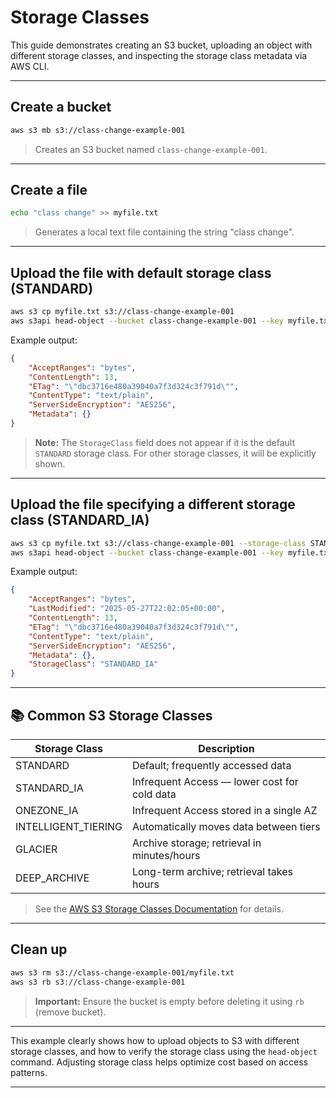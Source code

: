 # Storage Classes

This guide demonstrates creating an S3 bucket, uploading an object with different storage classes, and inspecting the storage class metadata via AWS CLI.

---

## Create a bucket

```sh
aws s3 mb s3://class-change-example-001
```

> Creates an S3 bucket named `class-change-example-001`.

---

## Create a file

```sh
echo "class change" >> myfile.txt
```

> Generates a local text file containing the string "class change".

---

## Upload the file with default storage class (STANDARD)

```sh
aws s3 cp myfile.txt s3://class-change-example-001
aws s3api head-object --bucket class-change-example-001 --key myfile.txt
```

Example output:

```json
{
    "AcceptRanges": "bytes",
    "ContentLength": 13,
    "ETag": "\"dbc3716e480a39040a7f3d324c3f791d\"",
    "ContentType": "text/plain",
    "ServerSideEncryption": "AES256",
    "Metadata": {}
}
```

> **Note:** The `StorageClass` field does not appear if it is the default `STANDARD` storage class.
> For other storage classes, it will be explicitly shown.

---

## Upload the file specifying a different storage class (STANDARD\_IA)

```sh
aws s3 cp myfile.txt s3://class-change-example-001 --storage-class STANDARD_IA
aws s3api head-object --bucket class-change-example-001 --key myfile.txt
```

Example output:

```json
{
    "AcceptRanges": "bytes",
    "LastModified": "2025-05-27T22:02:05+00:00",
    "ContentLength": 13,
    "ETag": "\"dbc3716e480a39040a7f3d324c3f791d\"",
    "ContentType": "text/plain",
    "ServerSideEncryption": "AES256",
    "Metadata": {},
    "StorageClass": "STANDARD_IA"
}
```

---

## 📚 Common S3 Storage Classes

| Storage Class        | Description                                  |
| -------------------- | -------------------------------------------- |
| STANDARD             | Default; frequently accessed data            |
| STANDARD\_IA         | Infrequent Access — lower cost for cold data |
| ONEZONE\_IA          | Infrequent Access stored in a single AZ      |
| INTELLIGENT\_TIERING | Automatically moves data between tiers       |
| GLACIER              | Archive storage; retrieval in minutes/hours  |
| DEEP\_ARCHIVE        | Long-term archive; retrieval takes hours     |

> See the [AWS S3 Storage Classes Documentation](https://docs.aws.amazon.com/AmazonS3/latest/userguide/storage-class-intro.html) for details.

---

## Clean up

```sh
aws s3 rm s3://class-change-example-001/myfile.txt
aws s3 rb s3://class-change-example-001
```

> **Important:** Ensure the bucket is empty before deleting it using `rb` (remove bucket).

---

This example clearly shows how to upload objects to S3 with different storage classes, and how to verify the storage class using the `head-object` command. Adjusting storage class helps optimize cost based on access patterns.

---
